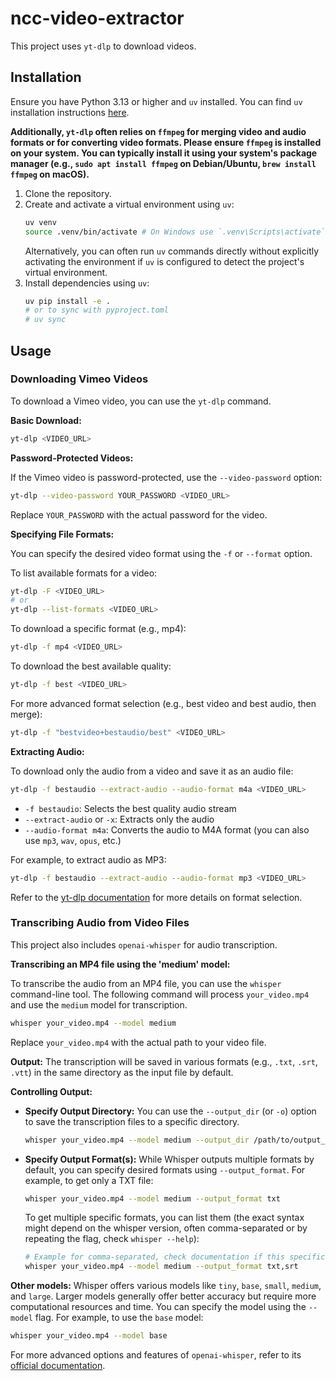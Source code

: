 # ncc-video-extractor

This project uses `yt-dlp` to download videos.

## Installation

Ensure you have Python 3.13 or higher and `uv` installed. You can find `uv` installation instructions [here](https://github.com/astral-sh/uv).

**Additionally, `yt-dlp` often relies on `ffmpeg` for merging video and audio formats or for converting video formats. Please ensure `ffmpeg` is installed on your system. You can typically install it using your system's package manager (e.g., `sudo apt install ffmpeg` on Debian/Ubuntu, `brew install ffmpeg` on macOS).**

1.  Clone the repository.
2.  Create and activate a virtual environment using `uv`:
    ```sh
    uv venv
    source .venv/bin/activate # On Windows use `.venv\Scripts\activate`
    ```
    Alternatively, you can often run `uv` commands directly without explicitly activating the environment if `uv` is configured to detect the project's virtual environment.
3.  Install dependencies using `uv`:
    ```sh
    uv pip install -e .
    # or to sync with pyproject.toml
    # uv sync
    ```

## Usage

### Downloading Vimeo Videos

To download a Vimeo video, you can use the `yt-dlp` command.

**Basic Download:**
```sh
yt-dlp <VIDEO_URL>
```

**Password-Protected Videos:**

If the Vimeo video is password-protected, use the `--video-password` option:
```sh
yt-dlp --video-password YOUR_PASSWORD <VIDEO_URL>
```
Replace `YOUR_PASSWORD` with the actual password for the video.

**Specifying File Formats:**

You can specify the desired video format using the `-f` or `--format` option.

To list available formats for a video:
```sh
yt-dlp -F <VIDEO_URL>
# or
yt-dlp --list-formats <VIDEO_URL>
```

To download a specific format (e.g., mp4):
```sh
yt-dlp -f mp4 <VIDEO_URL>
```

To download the best available quality:
```sh
yt-dlp -f best <VIDEO_URL>
```

For more advanced format selection (e.g., best video and best audio, then merge):
```sh
yt-dlp -f "bestvideo+bestaudio/best" <VIDEO_URL>
```

**Extracting Audio:**

To download only the audio from a video and save it as an audio file:

```sh
yt-dlp -f bestaudio --extract-audio --audio-format m4a <VIDEO_URL>
```

*   `-f bestaudio`: Selects the best quality audio stream
*   `--extract-audio` or `-x`: Extracts only the audio
*   `--audio-format m4a`: Converts the audio to M4A format (you can also use `mp3`, `wav`, `opus`, etc.)

For example, to extract audio as MP3:
```sh
yt-dlp -f bestaudio --extract-audio --audio-format mp3 <VIDEO_URL>
```

Refer to the [yt-dlp documentation](https://github.com/yt-dlp/yt-dlp#format-selection) for more details on format selection.

### Transcribing Audio from Video Files

This project also includes `openai-whisper` for audio transcription.

**Transcribing an MP4 file using the 'medium' model:**

To transcribe the audio from an MP4 file, you can use the `whisper` command-line tool.
The following command will process `your_video.mp4` and use the `medium` model for transcription.
```sh
whisper your_video.mp4 --model medium
```
Replace `your_video.mp4` with the actual path to your video file.

**Output:**
The transcription will be saved in various formats (e.g., `.txt`, `.srt`, `.vtt`) in the same directory as the input file by default.

**Controlling Output:**

*   **Specify Output Directory:** You can use the `--output_dir` (or `-o`) option to save the transcription files to a specific directory.
    ```sh
    whisper your_video.mp4 --model medium --output_dir /path/to/output_directory
    ```
*   **Specify Output Format(s):** While Whisper outputs multiple formats by default, you can specify desired formats using `--output_format`. For example, to get only a TXT file:
    ```sh
    whisper your_video.mp4 --model medium --output_format txt
    ```
    To get multiple specific formats, you can list them (the exact syntax might depend on the whisper version, often comma-separated or by repeating the flag, check `whisper --help`):
    ```sh
    # Example for comma-separated, check documentation if this specific syntax doesn't work
    whisper your_video.mp4 --model medium --output_format txt,srt 
    ```

**Other models:**
Whisper offers various models like `tiny`, `base`, `small`, `medium`, and `large`. Larger models generally offer better accuracy but require more computational resources and time. You can specify the model using the `--model` flag. For example, to use the `base` model:
```sh
whisper your_video.mp4 --model base
```

For more advanced options and features of `openai-whisper`, refer to its [official documentation](https://github.com/openai/whisper).

